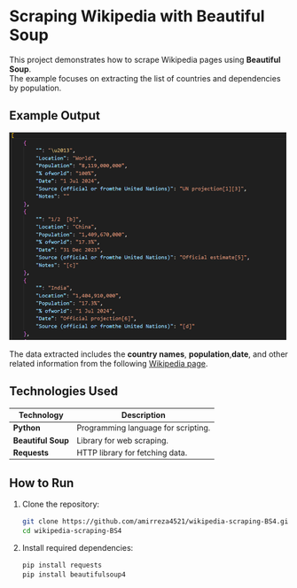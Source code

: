 # Scraping Wikipedia with Beautiful Soup  

This project demonstrates how to scrape Wikipedia pages using **Beautiful Soup**.  
The example focuses on extracting the list of countries and dependencies by population.  


## Example Output  

<img src="image.png" alt="Sample Output" width="500"/>

The data extracted includes  the **country names**, **population**,**date**, and other related information from the following [Wikipedia page](https://en.wikipedia.org/wiki/List_of_countries_and_dependencies_by_population).  

## Technologies Used  

| Technology      | Description                          |
|------------------|--------------------------------------|
| **Python**       | Programming language for scripting. |
| **Beautiful Soup** | Library for web scraping.          |
| **Requests**     | HTTP library for fetching data.     |

## How to Run  
1. Clone the repository:  
   ```bash
   git clone https://github.com/amirreza4521/wikipedia-scraping-BS4.git
   cd wikipedia-scraping-BS4

2. Install required dependencies:
    ```bash
    pip install requests
    pip install beautifulsoup4
